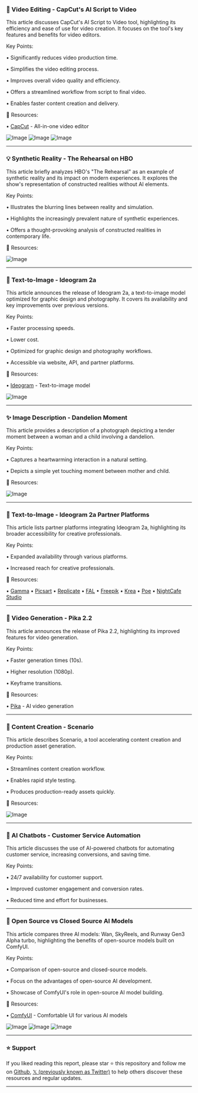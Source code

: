 ### 🚀 Video Editing - CapCut's AI Script to Video

This article discusses CapCut's AI Script to Video tool, highlighting its efficiency and ease of use for video creation.  It focuses on the tool's key features and benefits for video editors.

Key Points:

• Significantly reduces video production time.


• Simplifies the video editing process.


• Improves overall video quality and efficiency.


• Offers a streamlined workflow from script to final video.


• Enables faster content creation and delivery.


🔗 Resources:

• [CapCut](https://www.capcut.com/) -  All-in-one video editor


![Image](https://pbs.twimg.com/media/Gk0IlfKWgAAJjUK?format=jpg&name=small)
![Image](https://pbs.twimg.com/media/Gk0IlfKWQAAqxIo?format=jpg&name=small)
![Image](https://pbs.twimg.com/media/Gk0IlfMX0AA5hUm?format=jpg&name=small)


---

### 💡  Synthetic Reality - The Rehearsal on HBO

This article briefly analyzes HBO's "The Rehearsal" as an example of synthetic reality and its impact on modern experiences. It explores the show's representation of constructed realities without AI elements.


Key Points:

•  Illustrates the blurring lines between reality and simulation.


•  Highlights the increasingly prevalent nature of synthetic experiences.


•  Offers a thought-provoking analysis of constructed realities in contemporary life.



🔗 Resources:

![Image](https://pbs.twimg.com/ext_tw_video_thumb/1563756337510502400/pu/img/G9dhafge7_PMKUND.jpg)


---

### 🤖 Text-to-Image - Ideogram 2a

This article announces the release of Ideogram 2a, a text-to-image model optimized for graphic design and photography. It covers its availability and key improvements over previous versions.

Key Points:

• Faster processing speeds.


• Lower cost.


• Optimized for graphic design and photography workflows.


• Accessible via website, API, and partner platforms.



🔗 Resources:

• [Ideogram](http://developer.ideogram.ai) - Text-to-image model


![Image](https://pbs.twimg.com/ext_tw_video_thumb/1895139937126608896/pu/img/RD9loTzSCBxeCJMn.jpg)


---

### ✨ Image Description - Dandelion Moment

This article provides a description of a photograph depicting a tender moment between a woman and a child involving a dandelion.

Key Points:

• Captures a heartwarming interaction in a natural setting.


• Depicts a simple yet touching moment between mother and child.



🔗 Resources:

![Image](https://pbs.twimg.com/media/GkzuwcbWMAAsw6W?format=jpg&name=small)


---

### 🤖 Text-to-Image - Ideogram 2a Partner Platforms

This article lists partner platforms integrating Ideogram 2a, highlighting its broader accessibility for creative professionals.

Key Points:

• Expanded availability through various platforms.


• Increased reach for creative professionals.



🔗 Resources:

• [Gamma](https://www.meetgamma.com/)
• [Picsart](https://picsart.com/)
• [Replicate](https://replicate.com/)
• [FAL](https://www.fal.ai/)
• [Freepik](https://www.freepik.com/)
• [Krea](https://krea.ai/)
• [Poe](https://poe.com/)
• [NightCafe Studio](https://nightcafe.studio/)


---

### 🚀 Video Generation - Pika 2.2

This article announces the release of Pika 2.2, highlighting its improved features for video generation.

Key Points:

• Faster generation times (10s).


• Higher resolution (1080p).


• Keyframe transitions.



🔗 Resources:

• [Pika](https://pikastudio.art/) - AI video generation


---

### 🚀 Content Creation - Scenario

This article describes Scenario, a tool accelerating content creation and production asset generation.

Key Points:

• Streamlines content creation workflow.


• Enables rapid style testing.


• Produces production-ready assets quickly.



🔗 Resources:

![Image](https://pbs.twimg.com/ext_tw_video_thumb/1895156444929875968/pu/img/rSrYxFBqkPoNcC2k.jpg)


---

### 🤖 AI Chatbots - Customer Service Automation

This article discusses the use of AI-powered chatbots for automating customer service, increasing conversions, and saving time.

Key Points:

• 24/7 availability for customer support.


• Improved customer engagement and conversion rates.


• Reduced time and effort for businesses.



---

### 🤖 Open Source vs Closed Source AI Models

This article compares three AI models: Wan, SkyReels, and Runway Gen3 Alpha turbo, highlighting the benefits of open-source models built on ComfyUI.

Key Points:

• Comparison of open-source and closed-source models.


• Focus on the advantages of open-source AI development.


• Showcase of ComfyUI's role in open-source AI model building.


🔗 Resources:

• [ComfyUI](https://github.com/ltdrdata/ComfyUI) -  Comfortable UI for various AI models


![Image](https://pbs.twimg.com/ext_tw_video_thumb/1894837568639787008/pu/img/yY7wideRP-oc_Hil.jpg)
![Image](https://pbs.twimg.com/ext_tw_video_thumb/1894837601858707456/pu/img/7ZJ186vG8PEA_CzU.jpg)
![Image](https://pbs.twimg.com/ext_tw_video_thumb/1894837616643551232/pu/img/4LSpSR6IL_trVAGF.jpg)


---

### ⭐️ Support

If you liked reading this report, please star ⭐️ this repository and follow me on [Github](https://github.com/Drix10), [𝕏 (previously known as Twitter)](https://x.com/DRIX_10_) to help others discover these resources and regular updates.

---